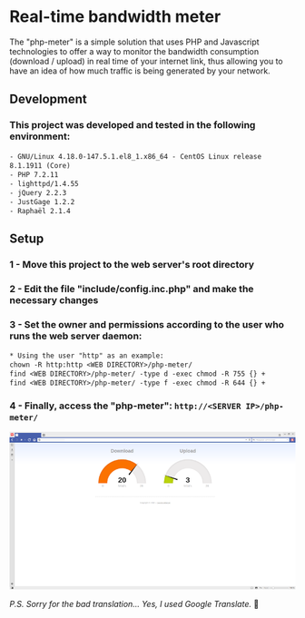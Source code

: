 # Real-time bandwidth meter
The "php-meter" is a simple solution that uses PHP and Javascript technologies to offer a way to monitor the bandwidth consumption (download / upload) in real time of your internet link, thus allowing you to have an idea of how much traffic is being generated by your network.
## Development
### This project was developed and tested in the following environment:
```
- GNU/Linux 4.18.0-147.5.1.el8_1.x86_64 - CentOS Linux release 8.1.1911 (Core)
- PHP 7.2.11
- lighttpd/1.4.55
- jQuery 2.2.3
- JustGage 1.2.2
- Raphaël 2.1.4
```
## Setup
### 1 - Move this project to the web server's root directory
### 2 - Edit the file "include/config.inc.php" and make the necessary changes
### 3 - Set the owner and permissions according to the user who runs the web server daemon:
```
* Using the user "http" as an example:
chown -R http:http <WEB DIRECTORY>/php-meter/
find <WEB DIRECTORY>/php-meter/ -type d -exec chmod -R 755 {} +
find <WEB DIRECTORY>/php-meter/ -type f -exec chmod -R 644 {} +
```
### 4 - Finally, access the "php-meter": `http://<SERVER IP>/php-meter/`

![img](screenshot.png)

*P.S. Sorry for the bad translation... Yes, I used Google Translate.*  :bow:
